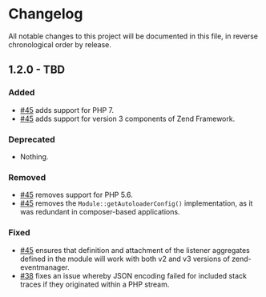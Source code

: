 # Changelog

All notable changes to this project will be documented in this file, in reverse chronological order by release.

## 1.2.0 - TBD

### Added

- [#45](https://github.com/zfcampus/zf-api-problem/pull/45) adds support for PHP 7.
- [#45](https://github.com/zfcampus/zf-api-problem/pull/45) adds support for
  version 3 components of Zend Framework.

### Deprecated

- Nothing.

### Removed

- [#45](https://github.com/zfcampus/zf-api-problem/pull/45) removes support for
  PHP 5.6.
- [#45](https://github.com/zfcampus/zf-api-problem/pull/45) removes the
  `Module::getAutoloaderConfig()` implementation, as it was redundant in
  composer-based applications.

### Fixed

- [#45](https://github.com/zfcampus/zf-api-problem/pull/45) ensures that
  definition and attachment of the listener aggregates defined in the module
  will work with both v2 and v3 versions of zend-eventmanager.
- [#38](https://github.com/zfcampus/zf-api-problem/pull/38) fixes an issue
  whereby JSON encoding failed for included stack traces if they originated
  within a PHP stream.
